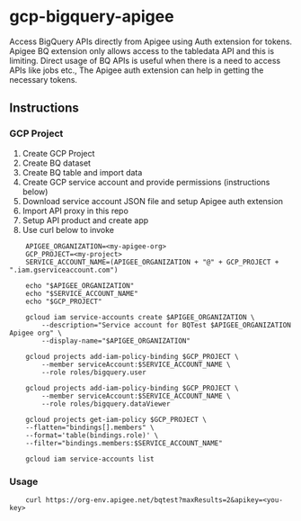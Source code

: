 # gcp-bigquery-apigee
Access BigQuery APIs directly from Apigee using Auth extension for tokens. Apigee BQ extension only allows access to the tabledata API and this is limiting. Direct usage of BQ APIs is useful when there is a need to access APIs like jobs etc., The Apigee auth extension can help in getting the necessary tokens.

## Instructions

### GCP Project
1. Create GCP Project
2. Create BQ dataset
3. Create BQ table and import data
4. Create GCP service account and provide permissions (instructions below)
5. Download service account JSON file and setup Apigee auth extension
6. Import API proxy in this repo
7. Setup API product and create app
8. Use curl below to invoke

```
    APIGEE_ORGANIZATION=<my-apigee-org>
    GCP_PROJECT=<my-project>
    SERVICE_ACCOUNT_NAME=(APIGEE_ORGANIZATION + "@" + GCP_PROJECT + ".iam.gserviceaccount.com")

    echo "$APIGEE_ORGANIZATION"
    echo "$SERVICE_ACCOUNT_NAME"
    echo "$GCP_PROJECT"

    gcloud iam service-accounts create $APIGEE_ORGANIZATION \
        --description="Service account for BQTest $APIGEE_ORGANIZATION Apigee org" \
        --display-name="$APIGEE_ORGANIZATION"

    gcloud projects add-iam-policy-binding $GCP_PROJECT \
        --member serviceAccount:$SERVICE_ACCOUNT_NAME \
        --role roles/bigquery.user

    gcloud projects add-iam-policy-binding $GCP_PROJECT \
        --member serviceAccount:$SERVICE_ACCOUNT_NAME \
        --role roles/bigquery.dataViewer

    gcloud projects get-iam-policy $GCP_PROJECT \
    --flatten="bindings[].members" \
    --format='table(bindings.role)' \
    --filter="bindings.members:$SERVICE_ACCOUNT_NAME"

    gcloud iam service-accounts list
```

### Usage
```
    curl https://org-env.apigee.net/bqtest?maxResults=2&apikey=<you-key>
```


